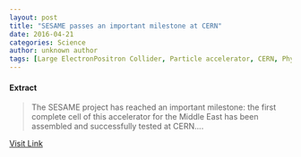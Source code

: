 ```yaml
---
layout: post
title: "SESAME passes an important milestone at CERN"
date: 2016-04-21
categories: Science
author: unknown author
tags: [Large ElectronPositron Collider, Particle accelerator, CERN, Physics, Applied and interdisciplinary physics, Particle physics, Physical sciences]
---
```





#### Extract
>The SESAME project has reached an important milestone: the first complete cell of this accelerator for the Middle East has been assembled and successfully tested at CERN....



[Visit Link](http://phys.org/news347698652.html)


